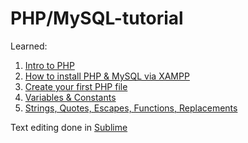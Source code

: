 # PHP/MySQL-tutorial

Learned:

1. [Intro to PHP](https://www.youtube.com/watch?v=pWG7ajC_OVo&list=PL4cUxeGkcC9gksOX3Kd9KPo-O68ncT05o&index=1)
2. [How to install PHP & MySQL via XAMPP](https://www.youtube.com/watch?v=3B-CnezwEeo&list=PL4cUxeGkcC9gksOX3Kd9KPo-O68ncT05o&index=2)
3. [Create your first PHP file](https://www.youtube.com/watch?v=ABcXbZLm5G8&list=PL4cUxeGkcC9gksOX3Kd9KPo-O68ncT05o&index=3)
4. [Variables & Constants](https://www.youtube.com/watch?v=2CXme275t9k&list=PL4cUxeGkcC9gksOX3Kd9KPo-O68ncT05o&index=4)
5. [Strings, Quotes, Escapes, Functions, Replacements](https://www.youtube.com/watch?v=U2EliFC9NrQ&list=PL4cUxeGkcC9gksOX3Kd9KPo-O68ncT05o&index=5)

Text editing done in [Sublime](https://www.sublimetext.com/)
